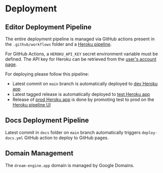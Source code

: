 # Deployment

## Editor Deployment Pipeline

The entire deployment pipeline is managed via GitHub actions present in the ``.github/workflows`` folder and
a [Heroku pipeline](https://dashboard.heroku.com/pipelines/2e75564a-04b9-4c90-8b12-cc6add0e68aa).

For GitHub Actions, a ``HEROKU_API_KEY`` secret environment variable must be defined. The API key for Heroku can be
retrieved from
the [user's account page](https://dashboard.heroku.com/account).

For deploying please follow this pipeline:

- Latest commit on ``main`` branch is automatically deployed
  to [dev Heroku app](https://dashboard.heroku.com/apps/dream-engine-dev)
- Latest tagged release is automatically deployed
  to [test Heroku app](https://dashboard.heroku.com/apps/dream-engine-test)
- Release of [prod Heroku app](https://dashboard.heroku.com/apps/dream-engine-prod) is done by promoting test to prod on
  the [Heroku pipeline UI](https://dashboard.heroku.com/pipelines/2e75564a-04b9-4c90-8b12-cc6add0e68aa)

## Docs Deployment Pipeline

Latest commit in ``docs`` folder on ``main`` branch automatically triggers ``deploy-docs.yml`` GitHub action to deploy
to GitHub pages.

## Domain Management

The ``dream-engine.app`` domain is managed by Google Domains.
